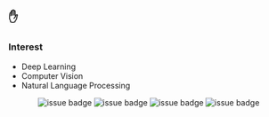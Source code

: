 ## ✋

### Interest

- Deep Learning
- Computer Vision
- Natural Language Processing

<div align=center>
  
![issue badge](https://img.shields.io/badge/python-75%25-yellow?style=flat-square&logo=python&logoColor=white)
![issue badge](https://img.shields.io/badge/java-15%25-%23ea8c10?style=flat-square&logo=java&logoColor=white)
![issue badge](https://img.shields.io/badge/golang-5%25-%2300a7d0?style=flat-square&logo=go&logoColor=white)
![issue badge](https://img.shields.io/badge/c%2B%2B-5%25-%238052b7?style=flat-square&logo=visual-studio&logoColor=white)

</div>
